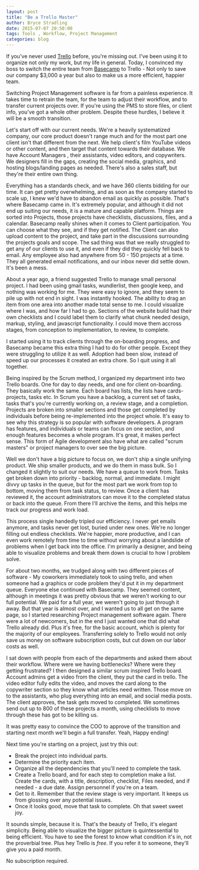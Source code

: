 ```yaml
---
layout: post
title: "Be a Trello Master"
author: Bryce Stradling
date: 2015-07-07 20:50:00
tags: Tools , Workflow, Project Management
categories: blog
---
```

If you've never used [Trello](http://trello.com) before, you're missing out. I've been using it to organize not only my work, but my life in general. Today, I convinced my boss to switch the entire team from [Basecamp](https://basecamp.com) to Trello - Not only to save our company $3,000 a year but also to make us a more efficient, happier team.

Switching Project Management software is far from a painless experience. It takes time to retrain the team, for the team to adjust their workflow, and to transfer current projects over. If you're using the PMS to store files, or client info, you've got a whole other problem. Despite these hurdles, I believe it will be a smooth transition.

Let's start off with our current needs. We're a heavily systematized company, our core product doesn't range much and for the most part one client isn't that different from the next. We help client's film YouTube videos or other content, and then target that content towards their database. We have Account Managers , their assistants, video editors, and copywriters. We designers fill in the gaps, creating the social media, graphics, and hosting blogs/landing pages as needed. There's also a sales staff, but they're their entire own thing.  

Everything has a standards check, and we have 360 clients bidding for our time. It can get pretty overwhelming, and as soon as the company started to scale up, I knew we'd have to abandon email as quickly as possible. That's where Basecamp came in. It's extremely popular, and although it did not end up suiting our needs, it is a mature and capable platform. Things are sorted into Projects, those projects have checklists, discussions, files, and a calendar. Basecamp really shines when it comes to Client participation. You can choose what they see, and if they get notified. The Client can also upload content to the project, and take part in the discussions surrounding the projects goals and scope. The sad thing was that we really struggled to get any of our clients to use it, and even if they did they quickly fell back to email. Any employee also had anywhere from 50 - 150 projects at a time. They all generated email notifications, and our inbox never did settle down.  It's been a mess.

About a year ago, a friend suggested Trello to manage small personal project. I had been using gmail tasks, wundlerlist, then google keep, and nothing was working for me. They were easy to ignore, and they seem to pile up with not end in sight.  I was instantly hooked. The ability to drag an item from one area into another made total sense to me. I could visualize where I was, and how far I had to go. Sections of the website build had their own checklists and I could label them to clarify what chunk needed design, markup, styling, and javascript functionality. I could move them accross stages, from conception to implementation, to review, to complete.

I started using it to track clients through the on-boarding progress, and Basecamp became this extra thing I had to do for other people. Except they were struggling to  utilize it as well. Adoption had been slow, instead of speed up our processes it created an extra chore. So I quit using it all together.

Being inspired by the Scrum method, I organized my department into two Trello boards. One for day to day needs, and one for client on-boarding. They basically work the same. Each board has lists, the lists have cards- projects, tasks etc. In Scrum you have a backlog, a current set of tasks, tasks that's you're currently working on, a review stage, and a completion. Projects are broken into smaller sections and those get completed by individuals before being re-implemented into the project whole. It's easy to see why this strategy is so popular with software developers. A program has features, and individuals or teams can focus on one section, and enough features becomes a whole program. It's great, it makes perfect sense. This form of Agile development also have what are called "scrum masters" or project managers to over see the big picture.

Well we don't have a big picture to focus on, we don't ship a single unifying product. We ship smaller products, and we do them in mass bulk. So I changed it slightly to suit our needs. We have a queue to work from. Tasks get broken down into priority - backlog, normal, and immediate. I might divvy up tasks in the queue, but for the most part we work from top to bottom, moving them from task status, to review. Once a client has reviewed it, the account administrators can move it to the completed status or back into the queue. From there I'll archive the items, and this helps me track our progress and work load.

This process single handedly tripled our efficiency. I never get emails anymore, and tasks never get lost, buried under new ones. We're no  longer filling out endless checklists. We're happier, more productive, and I can even work remotely from time to time without worrying about a landslide of problems when I get back into the office.  I'm primarily a designer, and being able to visualize problems and break them down is crucial to how I problem solve.

For about two months, we trudged along with two different pieces of software - My coworkers immediately took to using trello, and when someone had a graphics or code problem they'd put it in my department queue. Everyone else continued with Basecamp. They seemed content, although in meetings it was pretty obvious that we weren't working to our full potential. We paid for a full year, we weren't going to just through it away. But that year is almost over, and I wanted us to all get on the same page, so I started researching Project management software again. There were a lot of newcomers, but in the end I just wanted one that did what Trello already did. Plus it's free, for the basic account, which is plenty for the majority of our employees. Transferring solely to Trello  would not only save us money on software subscription costs, but cut down on our labor costs as well.

I sat down with people from each of the departments and asked them about their workflow. Where were we having bottlenecks? Where were they getting frustrated?  I then designed a similar scrum inspired Trello board. Account admins get a video from the client, they put the card in trello. The video editor fully edits the video, and moves the card along to the copywriter section so they know what articles need written. Those move on to the assistants, who plug everything into an email, and social media posts. The client approves, the task gets moved to completed. We sometimes send out up to 800 of these projects a month, using checklists to move through these has got to be killing us.

It was pretty easy to convince the COO to approve of the transition and starting next month we'll begin a full transfer. Yeah, Happy ending!

Next time you're starting on a project, just try this out:

- Break the project into individual parts.
- Determine the priority each item.
- Organize all the dependencies that you'll need to complete the task.
- Create a Trello board, and for each step to completion make a list. Create the cards, with a title, description, checklist, Files needed, and if needed - a due date. Assign personnel if you're on a team.
- Get to it. Remember that the review stage is very important. It keeps us from glossing over any potential issues.
- Once it looks good, move that task to complete. Oh that sweet sweet joy.

It sounds simple, because it is. That's the beauty of Trello, it's elegant simplicity. Being able to visualize the bigger picture is quintessential to being efficient. You have to see the forest to know what condition it's in, not the proverbial tree. Plus hey Trello is *free*. If you refer it to someone, they'll give you a paid month.

No subscription required.
